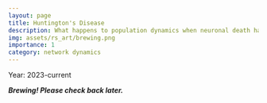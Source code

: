 ```yaml
---
layout: page
title: Huntington's Disease
description: What happens to population dynamics when neuronal death happens?
img: assets/rs_art/brewing.png
importance: 1
category: network dynamics
---
```


Year: 2023-current

***Brewing! Please check back later.***